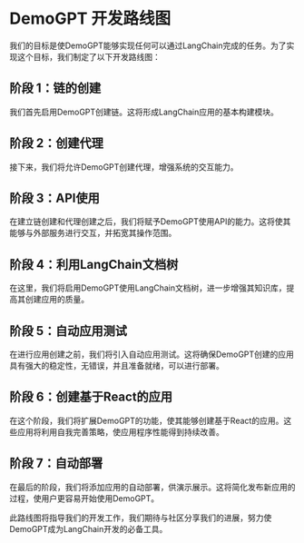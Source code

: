 # DemoGPT 开发路线图

我们的目标是使DemoGPT能够实现任何可以通过LangChain完成的任务。为了实现这个目标，我们制定了以下开发路线图：

## 阶段 1：链的创建

我们首先启用DemoGPT创建链。这将形成LangChain应用的基本构建模块。

## 阶段 2：创建代理

接下来，我们将允许DemoGPT创建代理，增强系统的交互能力。

## 阶段 3：API使用

在建立链创建和代理创建之后，我们将赋予DemoGPT使用API的能力。这将使其能够与外部服务进行交互，并拓宽其操作范围。

## 阶段 4：利用LangChain文档树

在这里，我们将启用DemoGPT使用LangChain文档树，进一步增强其知识库，提高其创建应用的质量。

## 阶段 5：自动应用测试

在进行应用创建之前，我们将引入自动应用测试。这将确保DemoGPT创建的应用具有强大的稳定性，无错误，并且准备就绪，可以进行部署。

## 阶段 6：创建基于React的应用

在这个阶段，我们将扩展DemoGPT的功能，使其能够创建基于React的应用。这些应用将利用自我完善策略，使应用程序性能得到持续改善。

## 阶段 7：自动部署

在最后的阶段，我们将添加应用的自动部署，供演示展示。这将简化发布新应用的过程，使用户更容易开始使用DemoGPT。

此路线图将指导我们的开发工作，我们期待与社区分享我们的进展，努力使DemoGPT成为LangChain开发的必备工具。
